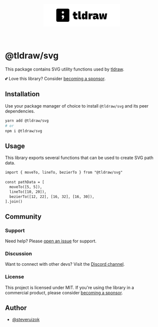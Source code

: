 <div style="text-align: center; transform: scale(.5);">
  <img src="card-repo.png"/>
</div>

# @tldraw/svg

This package contains SVG utility functions used by [tldraw](https://tldraw.com).

💕 Love this library? Consider [becoming a sponsor](https://github.com/sponsors/steveruizok?frequency=recurring&sponsor=steveruizok).

## Installation

Use your package manager of choice to install `@tldraw/svg` and its peer dependencies.

```bash
yarn add @tldraw/svg
# or
npm i @tldraw/svg
```

## Usage

This library exports several functions that can be used to create SVG path data.

```tsx
import { moveTo, lineTo, bezierTo } from "@tldraw/svg"

const pathData = [
  moveTo([5, 5]),
  lineTo([10, 20]),
  bezierTo([12, 22], [16, 32], [16, 30]),
].join()
```

## Community

### Support

Need help? Please [open an issue](https://github.com/tldraw/svg/issues/new) for support.

### Discussion

Want to connect with other devs? Visit the [Discord channel](https://discord.gg/s4FXZ6fppJ).

### License

This project is licensed under MIT. If you're using the library in a commercial product, please consider [becoming a sponsor](https://github.com/sponsors/steveruizok?frequency=recurring&sponsor=steveruizok).

## Author

- [@steveruizok](https://twitter.com/steveruizok)
